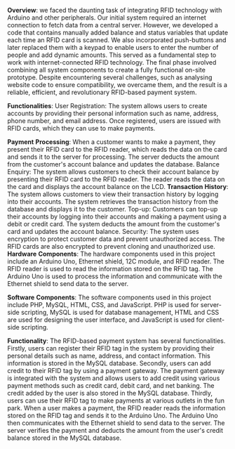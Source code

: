 
**Overview**: 
we faced the daunting task of integrating RFID technology with Arduino and other 
peripherals. Our initial system required an internet connection to fetch data from 
a central server. However, we developed a code that contains manually added 
balance and status variables that update each time an RFID card is scanned. We 
also incorporated push-buttons and later replaced them with a keypad to enable 
users to enter the number of people and add dynamic amounts. This served as a 
fundamental step to work with internet-connected RFID technology.
The final phase involved combining all system components to create a fully 
functional on-site prototype. Despite encountering several challenges, such as 
analysing website code to ensure compatibility, we overcame them, and the 
result is a reliable, efficient, and revolutionary RFID-based payment system.

**Functionalities**: 
User Registration: The system allows users to create accounts by providing their 
personal information such as name, address, phone number, and email address. 
Once registered, users are issued with RFID cards, which they can use to make 
payments. 

**Payment** **Processing**: When a customer wants to make a payment, they present 
their RFID card to the RFID reader, which reads the data on the card and sends it 
to the server for processing. The server deducts the amount from the customer's 
account balance and updates the database. Balance Enquiry: The system allows 
customers to check their account balance by presenting their RFID card to the 
RFID reader. The reader reads the data on the card and displays the account 
balance on the LCD. 
**Transaction** **History**: 
The system allows customers to view their transaction history by logging into their 
accounts. The system retrieves the transaction history from the database and 
displays it to the customer. Top-up: Customers can top-up their accounts by 
logging into their accounts and making a payment using a debit or credit card. The 
system deducts the amount from the customer's card and updates the account 
balance. Security: 
The system uses encryption to protect customer data and prevent unauthorized 
access. The RFID cards are also encrypted to prevent cloning and unauthorized 
use.
**Hardware** **Components**: 
The hardware components used in this project include an Arduino Uno, Ethernet 
shield, 12C module, and RFID reader. The RFID reader is used to read the 
information stored on the RFID tag. The Arduino Uno is used to process the 
information and communicate with the Ethernet shield to send data to the server. 

**Software** **Components**: 
The software components used in this project include PHP, MySQL, HTML, CSS, 
and JavaScript. PHP is used for server-side scripting, MySQL is used for database 
management, 
HTML and CSS are used for designing the user interface, and JavaScript is used for 
client-side scripting.

**Functionality**: 
The RFID-based payment system has several functionalities. Firstly, users can 
register their RFID tag in the system by providing their personal details such as 
name, address, and contact information. This information is stored in the MySQL 
database. Secondly, users can add credit to their RFID tag by using a payment 
gateway. The payment gateway is integrated with the system and allows users to 
add credit using various payment methods such as credit card, debit card, and net 
banking. 
The credit added by the user is also stored in the MySQL database. Thirdly, users 
can use their RFID tag to make payments at various outlets in the fun park. When 
a user makes a payment, the RFID reader reads the information stored on the 
RFID tag and sends it to the Arduino Uno. 
The Arduino Uno then communicates with the Ethernet shield to send data to the 
server. The server verifies the payment and deducts the amount from the user's
credit balance stored in the MySQL database.
